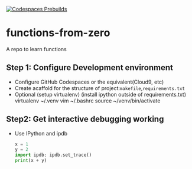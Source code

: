 [![Codespaces Prebuilds](https://github.com/ycbq999/functions-from-zero/actions/workflows/codespaces/create_codespaces_prebuilds/badge.svg)](https://github.com/ycbq999/functions-from-zero/actions/workflows/codespaces/create_codespaces_prebuilds)
# functions-from-zero
A repo to learn functions


## Step 1: Configure Development environment

* Configure GitHub Codespaces or the equivalent(Cloud9, etc)
* Create acaffold for the structure of project:`makefile`,`requirements.txt`
* Optional (setup virtualenv) (install ipython outside of requirements.txt)  
    virtualenv ~/.venv 
    vim ~/.bashrc
    source ~/venv/bin/activate
    
## Step2: Get interactive debugging working

* Use IPython and ipdb 

    ```python
    x = 1
    y = 2
    import ipdb; ipdb.set_trace()
    print(x + y)

    ```